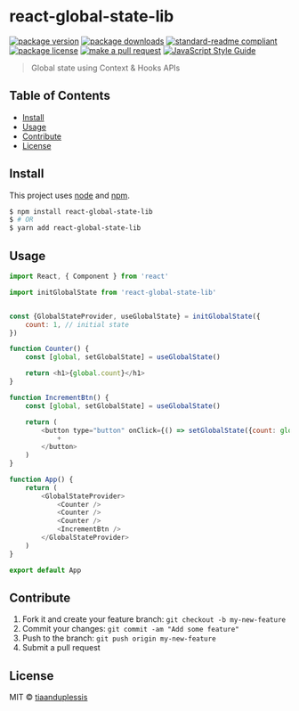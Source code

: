 
# react-global-state-lib
[![package version](https://img.shields.io/npm/v/react-global-state-lib.svg?style=flat-square)](https://npmjs.org/package/react-global-state-lib)
[![package downloads](https://img.shields.io/npm/dm/react-global-state-lib.svg?style=flat-square)](https://npmjs.org/package/react-global-state-lib)
[![standard-readme compliant](https://img.shields.io/badge/readme%20style-standard-brightgreen.svg?style=flat-square)](https://github.com/RichardLitt/standard-readme)
[![package license](https://img.shields.io/npm/l/react-global-state-lib.svg?style=flat-square)](https://npmjs.org/package/react-global-state-lib)
[![make a pull request](https://img.shields.io/badge/PRs-welcome-brightgreen.svg?style=flat-square)](http://makeapullrequest.com) [![JavaScript Style Guide](https://img.shields.io/badge/code_style-standard-brightgreen.svg)](https://standardjs.com)

> Global state using Context &amp; Hooks APIs

## Table of Contents

- [Install](#install)
- [Usage](#usage)
- [Contribute](#contribute)
- [License](#License)

## Install

This project uses [node](https://nodejs.org) and [npm](https://www.npmjs.com).

```sh
$ npm install react-global-state-lib
$ # OR
$ yarn add react-global-state-lib
```

## Usage

```js
import React, { Component } from 'react'

import initGlobalState from 'react-global-state-lib'


const {GlobalStateProvider, useGlobalState} = initGlobalState({
	count: 1, // initial state
})

function Counter() {
	const [global, setGlobalState] = useGlobalState()

	return <h1>{global.count}</h1>
}

function IncrementBtn() {
	const [global, setGlobalState] = useGlobalState()

	return (
		<button type="button" onClick={() => setGlobalState({count: global.count + 1})}>
			+
		</button>
	)
}

function App() {
	return (
		<GlobalStateProvider>
			<Counter />
			<Counter />
			<Counter />
			<IncrementBtn />
		</GlobalStateProvider>
	)
}

export default App
```

## Contribute

1. Fork it and create your feature branch: `git checkout -b my-new-feature`
2. Commit your changes: `git commit -am "Add some feature"`
3. Push to the branch: `git push origin my-new-feature`
4. Submit a pull request

## License

MIT © [tiaanduplessis](https://github.com/tiaanduplessis)
